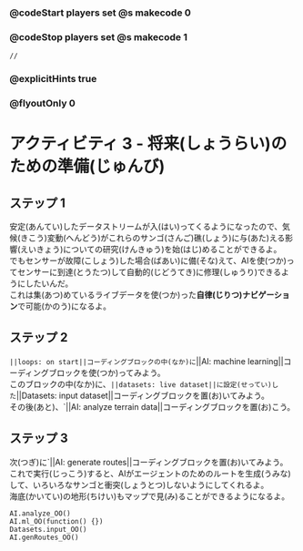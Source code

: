 ### @codeStart players set @s makecode 0
### @codeStop players set @s makecode 1

```template
//
```

### @explicitHints true
### @flyoutOnly 0

# アクティビティ 3 - 将来(しょうらい)のための準備(じゅんび)

## ステップ 1
安定(あんてい)したデータストリームが入(はい)ってくるようになったので、気候(きこう)変動(へんどう)がこれらのサンゴ(さんご)礁(しょう)に与(あた)える影響(えいきょう)についての研究(けんきゅう)を始(はじ)めることができるよ。<br>
でもセンサーが故障(こしょう)した場合(ばあい)に備(そな)えて、AIを使(つか)ってセンサーに到達(とうたつ)して自動的(じどうてき)に修理(しゅうり)できるようにしたいんだ。<br>
これは集(あつ)めているライブデータを使(つか)った**自律(じりつ)ナビゲーション**で可能(かのう)になるよ。

## ステップ 2 
`||loops: on start||コーディングブロックの中(なか)に`||AI: machine learning||コーディングブロックを使(つか)ってみよう。<br>
このブロックの中(なか)に、`||datasets: live dataset||に設定(せってい)した`||Datasets: input dataset||コーディングブロックを置(お)いてみよう。<br>
その後(あと)、`||AI: analyze terrain data||コーディングブロックを置(お)こう。 

## ステップ 3
次(つぎ)に`||AI: generate routes||コーディングブロックを置(お)いてみよう。<br>
これで実行(じっこう)すると、AIがエージェントのためのルートを生成(うみな)して、いろいろなサンゴと衝突(しょうとつ)しないようにしてくれるよ。<br>
海底(かいてい)の地形(ちけい)もマップで見(み)ることができるようになるよ。 


```ghost
AI.analyze_OO()
AI.ml_OO(function() {})
Datasets.input_OO()
AI.genRoutes_OO()
```

